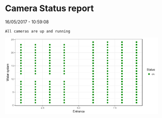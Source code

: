Camera Status report
================
16/05/2017 - 10:59:08

    All cameras are up and running

![](camreport_files/figure-markdown_github/unnamed-chunk-2-1.png)
